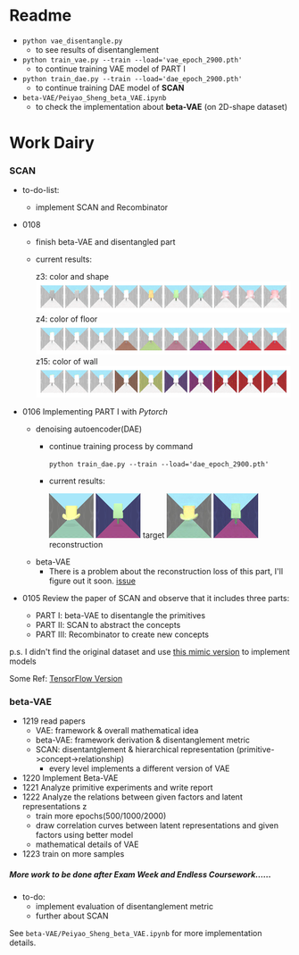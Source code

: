 # Readme
* `python vae_disentangle.py`
	* to see results of disentanglement
* `python train_vae.py --train --load='vae_epoch_2900.pth'` 
	* to continue training VAE model of PART Ⅰ
* `python train_dae.py --train --load='dae_epoch_2900.pth'` 
	* to continue training DAE model of **SCAN**
*  `beta-VAE/Peiyao_Sheng_beta_VAE.ipynb`
	* to check the implementation about **beta-VAE** (on 2D-shape dataset)

# Work Dairy
### SCAN
* to-do-list:
	* implement SCAN and Recombinator

* 0108
	* finish beta-VAE and disentangled part
	* current results:
		
		z3: color and shape![z3](SCAN/disentangle_img/check_z3.png) 
		z4: color of floor![z4](SCAN/disentangle_img/check_z4.png) 
		z15: color of wall![z15](SCAN/disentangle_img/check_z15.png)
* 0106 Implementing PART Ⅰ with *Pytorch*
	* denoising autoencoder(DAE)
		* continue training process by command
		
			`python train_dae.py --train --load='dae_epoch_2900.pth'`
		* current results:
			
			![](SCAN/save/dae/target_epoch_2900.png) 
			![](SCAN/save/dae/target_epoch_2990.png) target
			![](SCAN/save/dae/reconstr_epoch_2900.png) 
			![](SCAN/save/dae/reconstr_epoch_2990.png)reconstruction
	* beta-VAE
		* There is a problem about the reconstruction loss of this part, I'll figure out it soon. [issue](https://github.com/miyosuda/scan/issues/1)


* 0105 Review the paper of SCAN and observe that it includes three parts:
	* PART Ⅰ: beta-VAE to disentangle the primitives
	* PART Ⅱ: SCAN to abstract the concepts
	* PART Ⅲ: Recombinator to create new concepts
	
p.s. I didn't find the original dataset and use [this mimic version](https://github.com/miyosuda/rodent/tree/master/examples/04_texture_replace) to implement models

Some Ref: [TensorFlow Version](https://github.com/miyosuda/scan)



### beta-VAE
* 1219 read papers
    * VAE: framework & overall mathematical idea
    * beta-VAE: framework derivation & disentanglement metric
    * SCAN: disentantglement & hierarchical representation (primitive->concept->relationship)
        * every level implements a different version of VAE
* 1220 Implement Beta-VAE
* 1221 Analyze primitive experiments and write report
* 1222 Analyze the relations between given factors and latent representations z
    * train more epochs(500/1000/2000)
    * draw correlation curves between latent representations and given factors using better model
    * mathematical details of VAE
* 1223 train on more samples

##### More work to be done after Exam Week and Endless Coursework……
* to-do:
    * implement evaluation of disentanglement metric
    * further about SCAN
    
See `beta-VAE/Peiyao_Sheng_beta_VAE.ipynb` for more implementation details.
